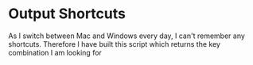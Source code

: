 # Output Shortcuts

As I switch between Mac and Windows every day, I can't remember any shortcuts. Therefore I have built this script which returns the key combination I am looking for
